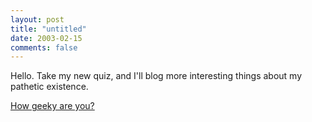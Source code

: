 ```yaml
---
layout: post
title: "untitled"
date: 2003-02-15
comments: false
---
```

Hello. Take my new quiz, and I'll blog more interesting things about my
pathetic existence.




[How geeky are you?][0]



[0]: http://quizilla.com/users/samamac/quizzes/How%20geeky%20are%20you%3F
